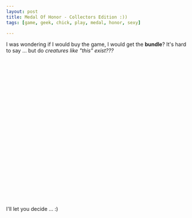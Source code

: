 ```yaml
--- 
layout: post
title: Medal Of Honor - Collectors Edition :))
tags: [game, geek, chick, play, medal, honor, sexy]

---
```

I was wondering if I would buy the game, I would get the <strong>bundle</strong>? It's hard to say ... but do <em>creatures like "this" exist???</em>

<object width="480" height="385"><param name="wmode" value="transparent" /><param name="movie" value="http://www.youtube.com/v/B8lVDajFcP8&hl=en_US&fs=1&rel=0&color1=0xe1600f&color2=0xfebd01"></param><param name="allowFullScreen" value="true"></param><param name="allowscriptaccess" value="always"></param><embed src="http://www.youtube.com/v/B8lVDajFcP8&hl=en_US&fs=1&rel=0&color1=0xe1600f&color2=0xfebd01" type="application/x-shockwave-flash" allowscriptaccess="always" wmode="transparent" allowfullscreen="true" width="480" height="385"></embed></object>

I'll let you decide ... :)
